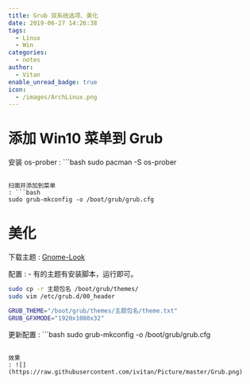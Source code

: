 ```yaml
---
title: Grub 双系统选项、美化
date: 2019-06-27 14:26:38
tags:
  - Linux
  - Win
categories:
  - notes
author:
  - Vitan
enable_unread_badge: true
icon:
  - /images/ArchLinux.png
---
```

# 添加 Win10 菜单到 Grub
安装 os-prober
: ```bash
  sudo pacman -S os-prober 
  ```

扫面并添加到菜单
: ```bash
  sudo grub-mkconfig -o /boot/grub/grub.cfg
  ```
# 美化
下载主题
: [Gnome-Look](https://www.gnome-look.org/browse/cat/109/ord/latest/)

配置
: - 有的主题有安装脚本，运行即可。
  ```bash
  sudo cp -r 主题包名 /boot/grub/themes/  
  sudo vim /etc/grub.d/00_header
  ```
  ```bash 上一步添加如下内容
  GRUB_THEME="/boot/grub/themes/主题包名/theme.txt"
  GRUB_GFXMODE="1920x1080x32"
  ```

更新配置
: ```bash
  sudo grub-mkconfig -o /boot/grub/grub.cfg
  ```

效果
: ![](https://raw.githubusercontent.com/ivitan/Picture/master/Grub.png)

